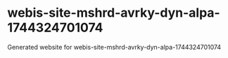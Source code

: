 # webis-site-mshrd-avrky-dyn-alpa-1744324701074
Generated website for webis-site-mshrd-avrky-dyn-alpa-1744324701074
